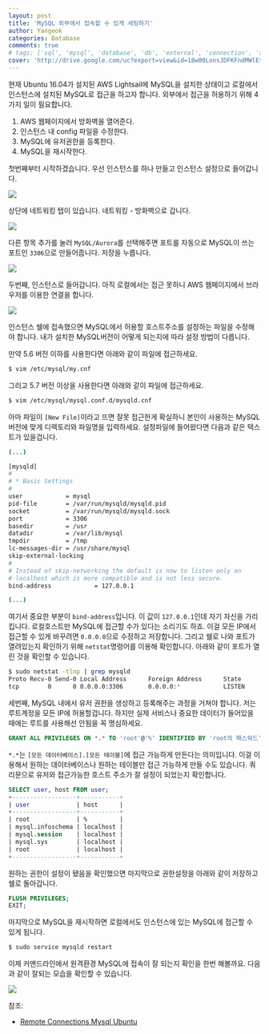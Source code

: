 ```yaml
---
layout: post
title: 'MySQL 외부에서 접속할 수 있게 세팅하기'
author: Yangeok
categories: Database
comments: true
# tags: ['sql', 'mysql', 'database', 'db', 'external', 'connection', 'access']
cover: 'http://drive.google.com/uc?export=view&id=18w00LonsJDFKFndMWlEtmuTRgIfdSMuW'
---
```


현재 Ubuntu 16.04가 설치된 AWS Lightsail에 MySQL을 설치한 상태이고 로컬에서 인스턴스에 설치된 MySQL로 접근을 하고자 합니다. 외부에서 접근을 허용하기 위해 4가지 일이 필요합니다.

1. AWS 웹페이지에서 방화벽을 열어준다.
2. 인스턴스 내 config 파일을 수정한다.
3. MySQL에 유저권한을 등록한다.
4. MySQL을 재시작한다.

첫번째부터 시작하겠습니다. 우선 인스턴스를 하나 만들고 인스턴스 설정으로 들어갑니다.

![](http://drive.google.com/uc?export=view&id=1FlmWroP_f-t_07Ey15NnSgfzMjmSQ2wu)

상단에 네트워킹 탭이 있습니다. 네트워킹 - 방화벽으로 갑니다.

![](http://drive.google.com/uc?export=view&id=1c0o-RJNqBzN5-yRhY4ktVv8aJal2ESMG)

다른 항목 추가를 눌러 `MySQL/Aurora`를 선택해주면 포트를 자동으로 MySQL이 쓰는 포트인 `3306`으로 만들어줍니다. 저장을 누릅니다.

![](http://drive.google.com/uc?export=view&id=1V9i2Qz_DOz9Ojp6RYXTrmMJkSGi2gQI1)

두번째, 인스턴스로 들어갑니다. 아직 로컬에서는 접근 못하니 AWS 웹페이지에서 브라우저를 이용한 연결을 합니다.

![](http://drive.google.com/uc?export=view&id=1moYvNOFRLk9rutFPs9_6TUpcoNczYeyG)

인스턴스 쉘에 접속했으면 MySQL에서 허용할 호스트주소를 설정하는 파일을 수정해야 합니다. 내가 설치한 MySQL버전이 어떻게 되는지에 따라 설정 방법이 다릅니다.

만약 5.6 버전 이하를 사용한다면 아래와 같이 파일에 접근하세요.

```sh
$ vim /etc/mysql/my.cnf
```

그리고 5.7 버전 이상을 사용한다면 아래와 같이 파일에 접근하세요.

```sh
$ vim /etc/mysql/mysql.conf.d/mysqld.cnf
```

아마 파일이 `[New File]`이라고 뜨면 잘못 접근한게 확실하니 본인이 사용하는 MySQL버전에 맞게 디렉토리와 파일명을 입력하세요. 설정파일에 들어왔다면 다음과 같은 텍스트가 있을겁니다.

```sh
(...)

[mysqld]
#
# * Basic Settings
#
user            = mysql
pid-file        = /var/run/mysqld/mysqld.pid
socket          = /var/run/mysqld/mysqld.sock
port            = 3306
basedir         = /usr
datadir         = /var/lib/mysql
tmpdir          = /tmp
lc-messages-dir = /usr/share/mysql
skip-external-locking
#
# Instead of skip-networking the default is now to listen only on
# localhost which is more compatible and is not less secure.
bind-address            = 127.0.0.1

(...)
```

여기서 중요한 부분이 `bind-address`입니다. 이 값이 `127.0.0.1`인데 자기 자신을 가리킵니다. 로컬호스트만 MySQL에 접근할 수가 있다는 소리기도 하죠. 이걸 모든 IP에서 접근할 수 있게 바꾸려면 `0.0.0.0`으로 수정하고 저장합니다. 그리고 쉘로 나와 포트가 열려있는지 확인하기 위해 `netstat`명령어를 이용해 확인합니다. 아래와 같이 포트가 열린 것을 확인할 수 있습니다.

```sh
$ sudo netstat -tlnp | grep mysqld
Proto Recv-0 Send-0 Local Address      Foreign Address      State       PID/Program name
tcp        0      0 0.0.0.0:3306       0.0.0.0:*            LISTEN      4124/mysqld
```

세번째, MySQL 내에서 유저 권한을 생성하고 등록해주는 과정을 거쳐야 합니다. 저는 루트계정을 모든 IP에 허용할겁니다. 하지만 실제 서비스나 중요한 데이터가 들어있을 때에는 루트를 사용해선 안됨을 꼭 명심하세요.

```sql
GRANT ALL PRIVILEGES ON *.* TO 'root'@'%' IDENTIFIED BY 'root의 패스워드';
```

`*.*`는 `[모든 데이터베이스].[모든 테이블]`에 접근 가능하게 만든다는 의미입니다. 이걸 이용해서 원하는 데이터베이스나 원하는 테이블만 접근 가능하게 만들 수도 있습니다. 쿼리문으로 유저와 접근가능한 호스트 주소가 잘 설정이 되었는지 확인합니다.

```sql
SELECT user, host FROM user;
+------------------+-----------+
| user             | host      |
+------------------+-----------+
| root             | %         |
| mysql.infoschema | localhost |
| mysql.session    | localhost |
| mysql.sys        | localhost |
| root             | localhost |
+------------------+-----------+
```

원하는 권한이 설정이 됐음을 확인했으면 마지막으로 권한설정을 아래와 같이 저장하고 쉘로 돌아갑니다.

```sql
FLUSH PRIVILEGES;
EXIT;
```

마지막으로 MySQL을 재시작하면 로컬에서도 인스턴스에 있는 MySQL에 접근할 수 있게 됩니다.

```sh
$ sudo service mysqld restart
```

이제 커맨드라인에서 원격환경 MySQL에 접속이 잘 되는지 확인을 한번 해볼까요. 다음과 같이 잘되는 모습을 확인할 수 있습니다.

![](http://drive.google.com/uc?export=view&id=1VG-rzNHMVHA42IErDBpo-ofzWx7QxOke)

참조:

- [Remote Connections Mysql Ubuntu](https://stackoverflow.com/questions/15663001/remote-connections-mysql-ubuntu)
